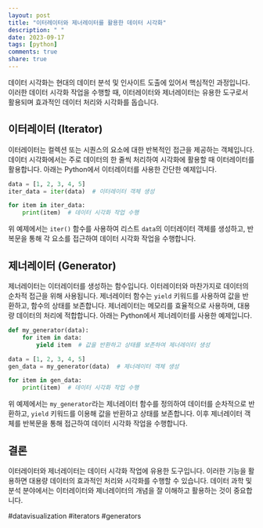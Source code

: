 ```yaml
---
layout: post
title: "이터레이터와 제너레이터를 활용한 데이터 시각화"
description: " "
date: 2023-09-17
tags: [python]
comments: true
share: true
---
```


데이터 시각화는 현대의 데이터 분석 및 인사이트 도출에 있어서 핵심적인 과정입니다. 이러한 데이터 시각화 작업을 수행할 때, 이터레이터와 제너레이터는 유용한 도구로서 활용되며 효과적인 데이터 처리와 시각화를 돕습니다.

## 이터레이터 (Iterator)

이터레이터는 컬렉션 또는 시퀀스의 요소에 대한 반복적인 접근을 제공하는 객체입니다. 데이터 시각화에서는 주로 데이터의 한 줄씩 처리하여 시각화에 활용할 때 이터레이터를 활용합니다. 아래는 Python에서 이터레이터를 사용한 간단한 예제입니다.

```python
data = [1, 2, 3, 4, 5]
iter_data = iter(data)  # 이터레이터 객체 생성

for item in iter_data:
    print(item)  # 데이터 시각화 작업 수행
```

위 예제에서는 `iter()` 함수를 사용하여 리스트 `data`의 이터레이터 객체를 생성하고, 반복문을 통해 각 요소를 접근하여 데이터 시각화 작업을 수행합니다.

## 제너레이터 (Generator)

제너레이터는 이터레이터를 생성하는 함수입니다. 이터레이터와 마찬가지로 데이터의 순차적 접근을 위해 사용됩니다. 제너레이터 함수는 `yield` 키워드를 사용하여 값을 반환하고, 함수의 상태를 보존합니다. 제너레이터는 메모리를 효율적으로 사용하며, 대용량 데이터의 처리에 적합합니다. 아래는 Python에서 제너레이터를 사용한 예제입니다.

```python
def my_generator(data):
    for item in data:
        yield item  # 값을 반환하고 상태를 보존하여 제너레이터 생성

data = [1, 2, 3, 4, 5]
gen_data = my_generator(data)  # 제너레이터 객체 생성

for item in gen_data:
    print(item)  # 데이터 시각화 작업 수행
```

위 예제에서는 `my_generator`라는 제너레이터 함수를 정의하여 데이터를 순차적으로 반환하고, `yield` 키워드를 이용해 값을 반환하고 상태를 보존합니다. 이후 제너레이터 객체를 반복문을 통해 접근하여 데이터 시각화 작업을 수행합니다.

## 결론

이터레이터와 제너레이터는 데이터 시각화 작업에 유용한 도구입니다. 이러한 기능을 활용하면 대용량 데이터의 효과적인 처리와 시각화를 수행할 수 있습니다. 데이터 과학 및 분석 분야에서는 이터레이터와 제너레이터의 개념을 잘 이해하고 활용하는 것이 중요합니다.

#datavisualization #iterators #generators